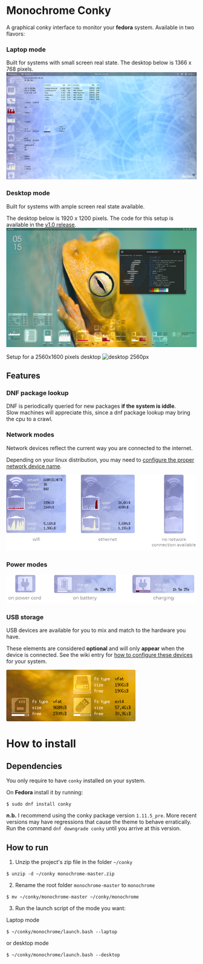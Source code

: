 # Monochrome Conky
A graphical conky interface to monitor your **fedora** system.  Available in two flavors:

### Laptop mode
Built for systems with small screen real state.  The desktop below is 1366 x 768 pixels.
![laptop](images/screenshots/1366x768.png)

### Desktop mode
Built for systems with ample screen real state available.

The desktop below is 1920 x 1200 pixels.  The code for this setup is available in the [v1.0 release](https://github.com/ernesto1/monochrome/releases/tag/v1.0).
![desktop 1920px](images/screenshots/1920x1200.png)

Setup for a 2560x1600 pixels desktop
![desktop 2560px](images/screenshots/2560x1600.png)

## Features
### DNF package lookup
DNF is periodically queried for new packages **if the system is iddle**.  
Slow machines will appreciate this, since a dnf package lookup may bring the cpu to a crawl.
### Network modes
Network devices reflect the current way you are connected to the internet.

Depending on your linux distribution, you may need to [configure the proper network device name](https://github.com/ernesto1/monochrome/wiki#network-devices).

![network](images/screenshots/network-modes.png)
### Power modes
![power](images/screenshots/power-modes.png)
### USB storage
USB devices are available for you to mix and match to the hardware you have.

These elements are considered **optional** and will only **appear** when the device is connected.
See the wiki entry for [how to configure these devices](https://github.com/ernesto1/monochrome/wiki#usb-drives) for your system.

![usb](images/screenshots/usbStorage.png)
# How to install
## Dependencies
You only require to have `conky` installed on your system.

On **Fedora** install it by running:

```
$ sudo dnf install conky
```

**n.b.** I recommend using the conky package version `1.11.5_pre`.
More recent versions may have regressions that cause the theme to behave erratically.  Run the command `dnf downgrade conky` until you arrive at this version.

## How to run
1) Unzip the project's zip file in the folder `~/conky`

```
$ unzip -d ~/conky monochrome-master.zip
```

2) Rename the root folder `monochrome-master` to `monochrome`

```
$ mv ~/conky/monochrome-master ~/conky/monochrome
```

3) Run the launch script of the mode you want:

Laptop mode

```
$ ~/conky/monochrome/launch.bash --laptop
```

or desktop mode

```
$ ~/conky/monochrome/launch.bash --desktop
```